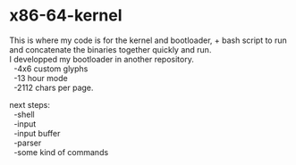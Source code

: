 # x86-64-kernel
This is where my code is for the kernel and bootloader, + bash script to run and concatenate the binaries together quickly and run.<br>
I developped my bootloader in another repository. <br>
&nbsp;&nbsp;-4x6 custom glyphs<br>
&nbsp;&nbsp;-13 hour mode<br>
&nbsp;&nbsp;-2112 chars per page.<br>

next steps:<br>
&nbsp;&nbsp;-shell<br>
&nbsp;&nbsp;-input<br>
&nbsp;&nbsp;-input buffer<br>
&nbsp;&nbsp;-parser<br>
&nbsp;&nbsp;-some kind of commands<br>
    
